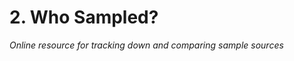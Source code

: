 <link href="../../markdown.css" rel="stylesheet"></link> 

# 2. Who Sampled?
*Online resource for tracking down and comparing sample sources*

